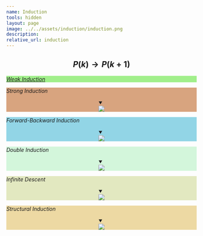 ```yaml
---
name: Induction 
tools: hidden
layout: page
image: ../../assets/induction/induction.png
description:
relative_url: induction
---
```


## $$P(k)\rightarrow P(k+1)$$
<div style='background-color:#A1EF8B'><p class="coolerparagraph"><a href="{{ site.baseurl }}{% link _math/weak-induction.md %}"><em>Weak Induction</em></a></p>
</div>
<div style='background-color:#D8A47F'><p class="coolerparagraph"><em>Strong Induction</em></p>
<details open style="text-align:center;"><summary markdown="span" class="notriangle"></summary>
<a href="../../assets/induction/strong-induction.pdf"><img src="../../assets/induction/strong-induction.svg"></a>
</details>
</div>
<div style='background-color:#92D5E6'><p class="coolerparagraph"><em>Forward-Backward Induction</em></p>
<details open style="text-align:center;"><summary markdown="span" class="notriangle"></summary>
<a href="../../assets/induction/forward-backward-induction.pdf"><img src="../../assets/induction/forward-backward-induction.svg"></a>
</details>
</div>
<div style='background-color:#D3F6DB'><p class="coolerparagraph"><em>Double Induction</em></p>
<details open style="text-align:center;"><summary markdown="span" class="notriangle"></summary>
<a href="../../assets/induction/double-induction.pdf"><img src="../../assets/induction/double-induction.svg"></a>
</details>
</div>
<div style='background-color:#e2e8c0'><p class="coolerparagraph"><em>Infinite Descent</em></p>
<details open style="text-align:center;"><summary markdown="span" class="notriangle"></summary>
<a href="../../assets/induction/infinite-descent.pdf"><img src="../../assets/induction/infinite-descent.svg"></a>
</details>
</div>
<div style='background-color:#edd9a3'><p class="coolerparagraph"><em>Structural Induction</em></p>
<details open style="text-align:center;"><summary markdown="span" class="notriangle"></summary>
<a href="../../assets/induction/structural-induction.pdf"><img src="../../assets/induction/structural-induction.svg"></a>
</details>
</div>
<br>
